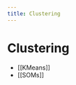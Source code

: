 ```yaml
---
title: Clustering
---
```


# Clustering
- [[KMeans]]
- [[SOMs]]






































